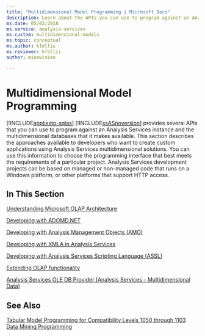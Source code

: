 ```yaml
---
title: "Multidimensional Model Programming | Microsoft Docs"
description: Learn about the APIs you can use to program against an Analysis Services instance and the multidimensional databases that it makes available.
ms.date: 05/02/2018
ms.service: analysis-services
ms.custom: multidimensional-models
ms.topic: conceptual
ms.author: kfollis
ms.reviewer: kfollis
author: minewiskan

---
```

# Multidimensional Model Programming
[!INCLUDE[appliesto-sqlas](../includes/appliesto-sqlas.md)]
  [!INCLUDE[ssASnoversion](../includes/ssasnoversion-md.md)] provides several APIs that you can use to program against an Analysis Services instance and the multidimensional databases that it makes available. This section describes the approaches available to developers who want to create custom applications using Analysis Services multidimensional solutions. You can use this information to choose the programming interface that best meets the requirements of a particular project. Analysis Services development projects can be based on managed or non-managed code that runs on a Windows platform, or other platforms that support HTTP access.  
  
## In This Section  
 [Understanding Microsoft OLAP Architecture](../../analysis-services/multidimensional-models/olap-physical/understanding-microsoft-olap-architecture.md)  
  
 [Developing with ADOMD.NET](../adomd/developing-with-adomd-net.md)  
  
 [Developing with Analysis Management Objects &#40;AMO&#41;](../amo/developing-with-analysis-management-objects-amo.md)  
  
 [Developing with XMLA in Analysis Services](../../analysis-services/multidimensional-models-scripting-language-assl-xmla/developing-with-xmla-in-analysis-services.md)  
  
 [Developing with Analysis Services Scripting Language &#40;ASSL&#41;](../../analysis-services/multidimensional-models/scripting-language-assl/developing-with-analysis-services-scripting-language-assl.md)  
  
 [Extending OLAP functionality](../../analysis-services/multidimensional-models/extending-olap/extending-olap-functionality.md)  
  
 [Analysis Services OLE DB Provider &#40;Analysis Services - Multidimensional Data&#41;](../client-libraries.md?viewFallbackFrom=sql-server-2017)  
  
## See Also  
 [Tabular Model Programming for Compatibility Levels 1050 through 1103](../../analysis-services/tabular-models/tabular-model-programming-for-compatibility-levels-1050-through-1103.md)   
 [Data Mining Programming](../../analysis-services/data-mining/data-mining-programming.md)  
  
